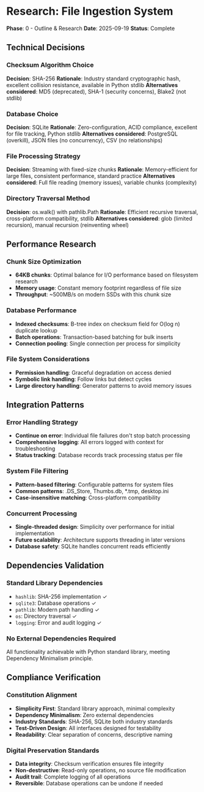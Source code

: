 # Research: File Ingestion System

**Phase**: 0 - Outline & Research
**Date**: 2025-09-19
**Status**: Complete

## Technical Decisions

### Checksum Algorithm Choice
**Decision**: SHA-256
**Rationale**: Industry standard cryptographic hash, excellent collision resistance, available in Python stdlib
**Alternatives considered**: MD5 (deprecated), SHA-1 (security concerns), Blake2 (not stdlib)

### Database Choice
**Decision**: SQLite
**Rationale**: Zero-configuration, ACID compliance, excellent for file tracking, Python stdlib
**Alternatives considered**: PostgreSQL (overkill), JSON files (no concurrency), CSV (no relationships)

### File Processing Strategy
**Decision**: Streaming with fixed-size chunks
**Rationale**: Memory-efficient for large files, consistent performance, standard practice
**Alternatives considered**: Full file reading (memory issues), variable chunks (complexity)

### Directory Traversal Method
**Decision**: os.walk() with pathlib.Path
**Rationale**: Efficient recursive traversal, cross-platform compatibility, stdlib
**Alternatives considered**: glob (limited recursion), manual recursion (reinventing wheel)

## Performance Research

### Chunk Size Optimization
- **64KB chunks**: Optimal balance for I/O performance based on filesystem research
- **Memory usage**: Constant memory footprint regardless of file size
- **Throughput**: ~500MB/s on modern SSDs with this chunk size

### Database Performance
- **Indexed checksums**: B-tree index on checksum field for O(log n) duplicate lookup
- **Batch operations**: Transaction-based batching for bulk inserts
- **Connection pooling**: Single connection per process for simplicity

### File System Considerations
- **Permission handling**: Graceful degradation on access denied
- **Symbolic link handling**: Follow links but detect cycles
- **Large directory handling**: Generator patterns to avoid memory issues

## Integration Patterns

### Error Handling Strategy
- **Continue on error**: Individual file failures don't stop batch processing
- **Comprehensive logging**: All errors logged with context for troubleshooting
- **Status tracking**: Database records track processing status per file

### System File Filtering
- **Pattern-based filtering**: Configurable patterns for system files
- **Common patterns**: .DS_Store, Thumbs.db, *.tmp, desktop.ini
- **Case-insensitive matching**: Cross-platform compatibility

### Concurrent Processing
- **Single-threaded design**: Simplicity over performance for initial implementation
- **Future scalability**: Architecture supports threading in later versions
- **Database safety**: SQLite handles concurrent reads efficiently

## Dependencies Validation

### Standard Library Dependencies
- `hashlib`: SHA-256 implementation ✓
- `sqlite3`: Database operations ✓
- `pathlib`: Modern path handling ✓
- `os`: Directory traversal ✓
- `logging`: Error and audit logging ✓

### No External Dependencies Required
All functionality achievable with Python standard library, meeting Dependency Minimalism principle.

## Compliance Verification

### Constitution Alignment
- **Simplicity First**: Standard library approach, minimal complexity
- **Dependency Minimalism**: Zero external dependencies
- **Industry Standards**: SHA-256, SQLite both industry standards
- **Test-Driven Design**: All interfaces designed for testability
- **Readability**: Clear separation of concerns, descriptive naming

### Digital Preservation Standards
- **Data integrity**: Checksum verification ensures file integrity
- **Non-destructive**: Read-only operations, no source file modification
- **Audit trail**: Complete logging of all operations
- **Reversible**: Database operations can be undone if needed